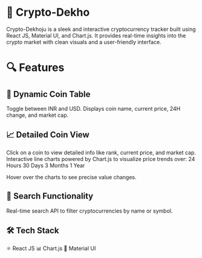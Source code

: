 # 🚀 Crypto-Dekho
Crypto-Dekhoju is a sleek and interactive cryptocurrency tracker built using React JS, Material UI, and Chart.js. It provides real-time insights into the crypto market with clean visuals and a user-friendly interface.

# 🔍 Features

## 💱 Dynamic Coin Table

Toggle between INR and USD.
Displays coin name, current price, 24H change, and market cap.

## 📈 Detailed Coin View

Click on a coin to view detailed info like rank, current price, and market cap.
Interactive line charts powered by Chart.js to visualize price trends over:
24 Hours
30 Days
3 Months
1 Year

Hover over the charts to see precise value changes.

## 🔎 Search Functionality
Real-time search API to filter cryptocurrencies by name or symbol.

## 🛠️ Tech Stack

⚛️ React JS
📊 Chart.js
🎨 Material UI
